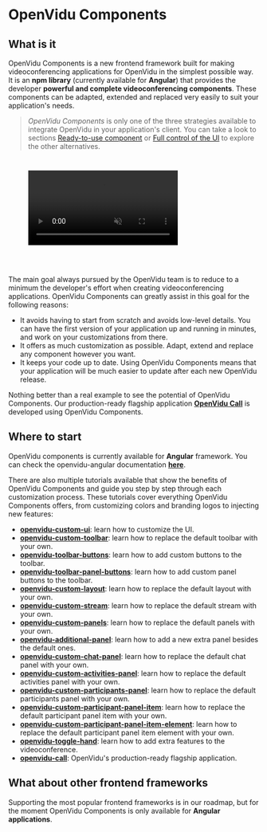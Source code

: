 # OpenVidu Components

## What is it

OpenVidu Components is a new frontend framework built for making videoconferencing applications for OpenVidu in the simplest possible way. It is an **npm library** (currently available for **Angular**) that provides the developer **powerful and complete videoconferencing components**. These components can be adapted, extended and replaced very easily to suit your application's needs.

> _OpenVidu Components_ is only one of the three strategies available to integrate OpenVidu in your application's client. You can take a look to sections [Ready-to-use component](ready-to-use-component/) or [Full control of the UI](full-control-ui/) to explore the other alternatives.

<div class="pro-gallery" style="margin: 40px 40px 60px 40px">
  <a data-fancybox="gallery" data-type="iframe" href="video/components/toggle-hand.mp4" class="fancybox-img"><video class="img-responsive img-wellcome" src="video/components/toggle-hand.mp4" muted async loop autoplay playsinline></video></a>
</div>

The main goal always pursued by the OpenVidu team is to reduce to a minimum the developer's effort when creating videoconferencing applications. OpenVidu Components can greatly assist in this goal for the following reasons:

- It avoids having to start from scratch and avoids low-level details. You can have the first version of your application up and running in minutes, and work on your customizations from there.
- It offers as much customization as possible. Adapt, extend and replace any component however you want.
- It keeps your code up to date. Using OpenVidu Components means that your application will be much easier to update after each new OpenVidu release.

Nothing better than a real example to see the potential of OpenVidu Components. Our production-ready flagship application **[OpenVidu Call](https://openvidu.io/openvidu-call)** is developed using OpenVidu Components.

## Where to start

OpenVidu components is currently available for **Angular** framework. You can check the openvidu-angular documentation **[here](api/openvidu-angular/)**.

There are also multiple tutorials available that show the benefits of OpenVidu Components and guide you step by step through each customization process. These tutorials cover everything OpenVidu Components offers, from customizing colors and branding logos to injecting new features:

* [**openvidu-custom-ui**](components/openvidu-custom-ui/): learn how to customize the UI.
* [**openvidu-custom-toolbar**](components/openvidu-custom-toolbar/): learn how to replace the default toolbar with your own.
* [**openvidu-toolbar-buttons**](components/openvidu-toolbar-buttons/): learn how to add custom buttons to the toolbar.
* [**openvidu-toolbar-panel-buttons**](components/openvidu-panel-buttons/): learn how to add custom panel buttons to the toolbar.
* [**openvidu-custom-layout**](components/openvidu-custom-layout): learn how to replace the default layout with your own.
* [**openvidu-custom-stream**](components/openvidu-custom-stream): learn how to replace the default stream with your own.
* [**openvidu-custom-panels**](components/openvidu-custom-panels): learn how to replace the default panels with your own.
* [**openvidu-additional-panel**](components/openvidu-additional-panels): learn how to add a new extra panel besides the default ones.
* [**openvidu-custom-chat-panel**](components/openvidu-custom-chat-panel): learn how to replace the default chat panel with your own.
* [**openvidu-custom-activities-panel**](components/openvidu-custom-activities-panel): learn how to replace the default activities panel with your own.
* [**openvidu-custom-participants-panel**](components/openvidu-custom-participants-panel): learn how to replace the default participants panel with your own.
* [**openvidu-custom-participant-panel-item**](components/openvidu-custom-participant-panel-item): learn how to replace the default participant panel item with your own.
* [**openvidu-custom-participant-panel-item-element**](components/openvidu-custom-participant-panel-item-element): learn how to replace the default participant panel item element with your own.
* [**openvidu-toggle-hand**](components/openvidu-toggle-hand): learn how to add extra features to the videoconference.
* [**openvidu-call**](components/openvidu-call): OpenVidu's production-ready flagship application.

## What about other frontend frameworks

Supporting the most popular frontend frameworks is in our roadmap, but for the moment OpenVidu Components is only available for **Angular applications**.

<link rel="stylesheet" href="https://cdnjs.cloudflare.com/ajax/libs/fancybox/3.1.20/jquery.fancybox.min.css" />
<script src="https://cdnjs.cloudflare.com/ajax/libs/fancybox/3.1.20/jquery.fancybox.min.js"></script>
<script type='text/javascript' src='js/fancybox-setup.js'></script>